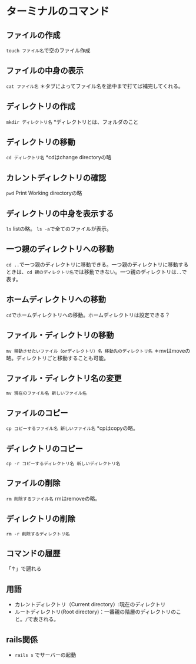 # ターミナルのコマンド

## ファイルの作成
`touch ファイル名`で空のファイル作成

## ファイルの中身の表示
`cat ファイル名`
＊タブによってファイル名を途中まで打てば補完してくれる。

## ディレクトリの作成
`mkdir ディレクトリ名`
*ディレクトリとは、フォルダのこと

## ディレクトリの移動
`cd ディレクトリ名`
*cdはchange directoryの略

## カレントディレクトリの確認
`pwd` Print Working directoryの略

## ディレクトリの中身を表示する
`ls` listの略。
`ls -a`で全てのファイルが表示。

## 一つ親のディレクトリへの移動
`cd ..`で一つ親のディレクトリに移動できる。一つ親のディレクトリに移動するときは、`cd 親のディレクトリ名`では移動できない。一つ親のディレクトリは`..`で表す。

## ホームディレクトリへの移動
`cd`でホームディレクトリへの移動。ホームディレクトリは設定できる？

## ファイル・ディレクトリの移動
`mv 移動させたいファイル（orディレクトリ）名 移動先のディレクトリ名` ＊mvはmoveの略。ディレクトリごと移動することも可能。

## ファイル・ディレクトリ名の変更
`mv 現在のファイル名 新しいファイル名`

## ファイルのコピー
`cp コピーするファイル名 新しいファイル名` *cpはcopyの略。

## ディレクトリのコピー
`cp -r コピーするディレクトリ名 新しいディレクトリ名`

## ファイルの削除
`rm 削除するファイル名` rmはremoveの略。

## ディレクトリの削除
`rm -r 削除するディレクトリ名`

## コマンドの履歴
「↑」で遡れる

## 用語
- カレントディレクトリ（Current directory）:現在のディレクトリ
- ルートディレクトリ(Root directory)：一番親の階層のディレクトリのこと。`/`で表される。


## rails関係
* `rails s` でサーバーの起動
